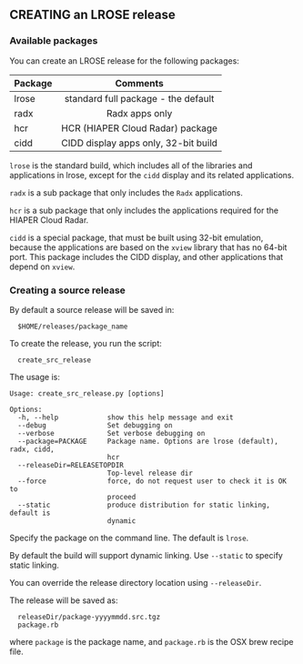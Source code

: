## CREATING an LROSE release

### Available packages

You can create an LROSE release for the following packages:

| Package       | Comments      |
| ------------- |:-------------:|
| lrose         | standard full package - the default |
| radx          | Radx apps only |
| hcr           | HCR (HIAPER Cloud Radar) package |
| cidd          | CIDD display apps only, 32-bit build |

`lrose` is the standard build, which includes all of the libraries and applications in lrose, except for the `cidd` display and its related applications.

`radx` is a sub package that only includes the `Radx` applications.

`hcr` is a sub package that only includes the applications required for the HIAPER Cloud Radar.

`cidd` is a special package, that must be built using 32-bit emulation, because the applications are based on the `xview` library that has no 64-bit port. This package includes the CIDD display, and other applications that depend on `xview`.

### Creating a source release

By default a source release will be saved in:

```
  $HOME/releases/package_name
```

To create the release, you run the script:
```
  create_src_release
```

The usage is:

```
Usage: create_src_release.py [options]

Options:
  -h, --help            show this help message and exit
  --debug               Set debugging on
  --verbose             Set verbose debugging on
  --package=PACKAGE     Package name. Options are lrose (default), radx, cidd,
                        hcr
  --releaseDir=RELEASETOPDIR
                        Top-level release dir
  --force               force, do not request user to check it is OK to
                        proceed
  --static              produce distribution for static linking, default is
                        dynamic
```

Specify the package on the command line. The default is `lrose`.

By default the build will support dynamic linking. Use `--static` to specify static linking.

You can override the release directory location using `--releaseDir`.

The release will be saved as:

```
  releaseDir/package-yyyymmdd.src.tgz
  package.rb
```

where `package` is the package name, and `package.rb` is the OSX brew recipe file.

